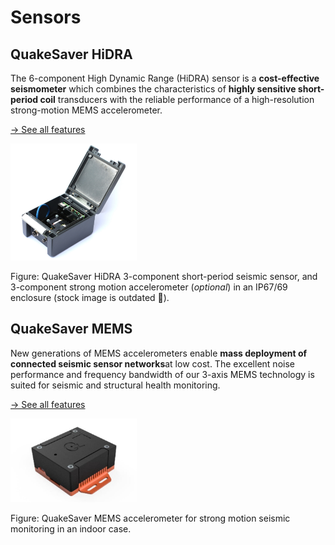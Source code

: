 # Sensors

## QuakeSaver HiDRA

The 6-component High Dynamic Range (HiDRA) sensor is a **cost-effective seismometer** which combines the characteristics of **highly sensitive short-period coil** transducers with the reliable performance of a high-resolution strong-motion MEMS accelerometer.

[→ See all features](qs-hidra.md)

<img src="./hidra-case.jpg" alt="QuakeSaver HiDRA" class="center" width="40%" />

Figure: QuakeSaver HiDRA 3-component short-period seismic sensor, and 3-component strong motion accelerometer (_optional_) in an IP67/69 enclosure (stock image is outdated :snail:).

## QuakeSaver MEMS

New generations of MEMS accelerometers enable **mass deployment of connected seismic sensor networks**at low cost. The excellent noise performance and frequency bandwidth of our 3-axis MEMS technology is suited for seismic and structural health monitoring.

[→ See all features](qs-mems.md)

<img src="./mems-case.jpg" alt="QuakeSaver MEMS" class="center" width="40%" />

Figure: QuakeSaver MEMS accelerometer for strong motion seismic monitoring in an indoor case.
